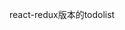 <!--
 * @Descripttion: 
 * @version: 1.0.0
 * @Author: jimmiezhou
 * @Date: 1985-10-26 16:15:00
 * @LastEditors: jimmiezhou
 * @LastEditTime: 2019-12-17 13:59:59
 -->
 react-redux版本的todolist